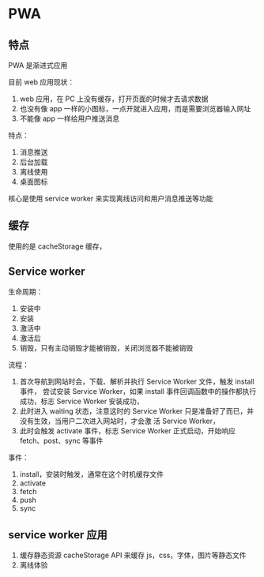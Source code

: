 # PWA

## 特点

PWA 是渐进式应用

目前 web 应用现状：

1. web 应用，在 PC 上没有缓存，打开页面的时候才去请求数据
2. 也没有像 app 一样的小图标，一点开就进入应用，而是需要浏览器输入网址
3. 不能像 app 一样给用户推送消息

特点：

1. 消息推送
2. 后台加载
3. 离线使用
4. 桌面图标

核心是使用 service worker 来实现离线访问和用户消息推送等功能

## 缓存

使用的是 cacheStorage 缓存，

## Service worker

生命周期：

1. 安装中
2. 安装
3. 激活中
4. 激活后
5. 销毁，只有主动销毁才能被销毁，关闭浏览器不能被销毁

流程：

1. 首次导航到网站时会，下载、解析并执行 Service Worker 文件，触发 install 事件，
   尝试安装 Service Worker，如果 install 事件回调函数中的操作都执行成功，标志 Service Worker 安装成功，
2. 此时进入 waiting 状态，注意这时的 Service Worker 只是准备好了而已，并没有生效，当用户二次进入网站时，才会激
   活 Service Worker，
3. 此时会触发 activate 事件，标志 Service Worker 正式启动，开始响应 fetch、post、sync 等事件

事件：

1. install，安装时触发，通常在这个时机缓存文件
2. activate
3. fetch
4. push
5. sync

## service worker 应用

1. 缓存静态资源
   cacheStorage API 来缓存 js，css，字体，图片等静态文件
2. 离线体验
